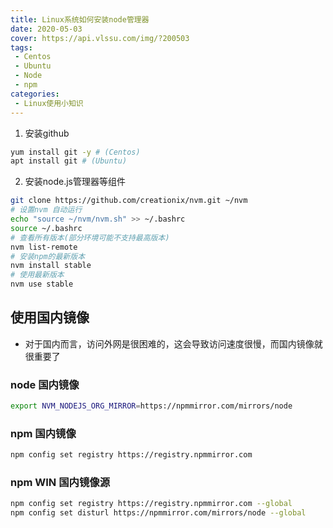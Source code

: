 ```yaml
---
title: Linux系统如何安装node管理器
date: 2020-05-03
cover: https://api.vlssu.com/img/?200503
tags:
 - Centos
 - Ubuntu
 - Node
 - npm
categories:
 - Linux使用小知识
---
```


1. 安装github
```bash
yum install git -y # (Centos)
apt install git # (Ubuntu)
```
2. 安装node.js管理器等组件
```bash
git clone https://github.com/creationix/nvm.git ~/nvm
# 设置nvm 自动运行
echo "source ~/nvm/nvm.sh" >> ~/.bashrc
source ~/.bashrc
# 查看所有版本(部分环境可能不支持最高版本)
nvm list-remote
# 安装npm的最新版本
nvm install stable
# 使用最新版本
nvm use stable
```

## 使用国内镜像

- 对于国内而言，访问外网是很困难的，这会导致访问速度很慢，而国内镜像就很重要了

### node 国内镜像
```bash
export NVM_NODEJS_ORG_MIRROR=https://npmmirror.com/mirrors/node
```
### npm 国内镜像
```bash
npm config set registry https://registry.npmmirror.com
```


### npm WIN 国内镜像源
```bash
npm config set registry https://registry.npmmirror.com --global
npm config set disturl https://npmmirror.com/mirrors/node --global
```